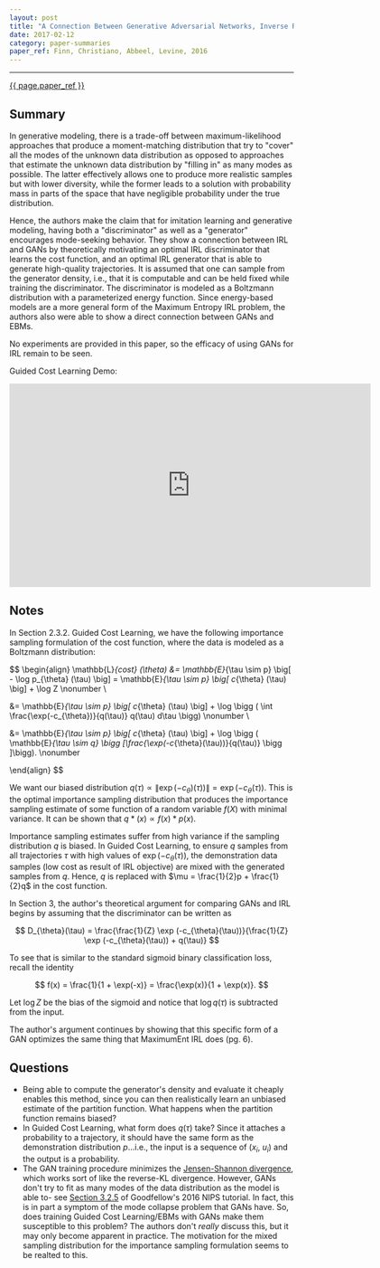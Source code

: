 ```yaml
---
layout: post
title: "A Connection Between Generative Adversarial Networks, Inverse Reinforcement Learning, and Energy-Based Models"
date: 2017-02-12
category: paper-summaries
paper_ref: Finn, Christiano, Abbeel, Levine, 2016
---
```


<script type="text/x-mathjax-config">
MathJax.Hub.Config({
  TeX: { equationNumbers: { autoNumber: "AMS" } },
  tex2jax: {inlineMath: [['$','$'], ['\\(','\\)']]}
});
</script>

<script type="text/javascript" async
  src="https://cdn.mathjax.org/mathjax/latest/MathJax.js?config=TeX-MML-AM_CHTML">
</script> 
---

[{{ page.paper_ref }}](https://arxiv.org/abs/1611.03852)

## Summary

In generative modeling, there is a trade-off between maximum-likelihood approaches that produce a moment-matching distribution that try to "cover" all the modes of the unknown data distribution as opposed to approaches that estimate the unknown data distribution by "filling in" as many modes as possible. The latter effectively allows one to produce more realistic samples but with lower diversity, while the former leads to a solution with probability mass in parts of the space that have negligible probability under the true distribution. 

Hence, the authors make the claim that for imitation learning and generative modeling, having both a "discriminator" as well as a "generator" encourages mode-seeking behavior. They show a connection between IRL and GANs by theoretically motivating an optimal IRL discriminator that learns the cost function, and an optimal IRL generator that is able to generate high-quality trajectories. It is assumed that one can sample from the generator density, i.e., that it is computable and can be held fixed while training the discriminator. The discriminator is modeled as a Boltzmann distribution with a parameterized energy function.
Since energy-based models are a more general form of the Maximum Entropy IRL problem, the authors also were able to show a direct connection between GANs and EBMs. 

No experiments are provided in this paper, so the efficacy of using GANs for IRL remain to be seen. 

Guided Cost Learning Demo: 

<iframe width="640" height="360" src="https://www.youtube.com/embed/hXxaepw0zAw" frameborder="0" allowfullscreen></iframe>

## Notes

In Section 2.3.2. Guided Cost Learning, we have the following importance sampling formulation of the cost function, where the data is modeled as a Boltzmann distribution:

$$
\begin{align}
\mathbb{L}_{cost} (\theta) &= \mathbb{E}_{\tau \sim p} \big[ - \log p_{\theta} (\tau) \big] = \mathbb{E}_{\tau \sim p} \big[ c_{\theta} (\tau) \big] + \log Z \nonumber \\

&= \mathbb{E}_{\tau \sim p} \big[ c_{\theta} (\tau) \big] + \log \bigg ( \int \frac{\exp(-c_{\theta})}{q(\tau)} q(\tau) d\tau \bigg) \nonumber \\

&= \mathbb{E}_{\tau \sim p} \big[ c_{\theta} (\tau) \big] + \log \bigg ( \mathbb{E}_{\tau \sim q} \bigg [\frac{\exp(-c_{\theta}(\tau))}{q(\tau)} \bigg ]\bigg). \nonumber

\end{align}
$$

We want our biased distribution $q(\tau) \propto \| \exp(-c_{\theta})(\tau)) \| = \exp(-c_{\theta}(\tau))$. This is the optimal importance sampling distribution that produces the importance sampling estimate of some function of a random variable $f(X)$ with minimal variance. It can be shown that $q*(x) \propto f(x) * p(x)$.

Importance sampling estimates suffer from high variance if the sampling distribution $q$ is biased. In Guided Cost Learning, to ensure $q$ samples from all trajectories $\tau$ with high values of $\exp(-c_{\theta}(\tau))$, the demonstration data samples (low cost as result of IRL objective) are mixed with the generated samples from $q$. Hence, $q$ is replaced with $\mu = \frac{1}{2}p + \frac{1}{2}q$ in the cost function.

In Section 3, the author's theoretical argument for comparing GANs and IRL begins by assuming that the discriminator can be written as 

$$
D_{\theta}(\tau) = \frac{\frac{1}{Z} \exp (-c_{\theta}(\tau))}{\frac{1}{Z} \exp (-c_{\theta}(\tau)) + q(\tau)}
$$

To see that is similar to the standard sigmoid binary classification loss, recall the identity

$$
f(x) = \frac{1}{1 + \exp(-x)} = \frac{\exp(x)}{1 + \exp(x)}.
$$

Let $\log Z$ be the bias of the sigmoid and notice that $\log q(\tau)$ is subtracted from the input. 

The author's argument continues by showing that this specific form of a GAN optimizes the same thing that MaximumEnt IRL does (pg. 6).

## Questions

* Being able to compute the generator's density and evaluate it cheaply enables this method, since you can then realistically learn an unbiased estimate of the partition function. What happens when the partition function remains biased?
* In Guided Cost Learning, what form does $q(\tau)$ take? Since it attaches a probability to a trajectory, it should have the same form as the demonstration distribution $p$...i.e., the input is a sequence of ($x_i$, $u_i$) and the output is a probability.
* The GAN training procedure minimizes the [Jensen-Shannon divergence](https://en.wikipedia.org/wiki/Jensen%E2%80%93Shannon_divergence), which works sort of like the reverse-KL divergence. However, GANs don't try to fit as many modes of the data distribution as the model is able to- see [Section 3.2.5](https://arxiv.org/pdf/1701.00160.pdf) of Goodfellow's 2016 NIPS tutorial. In fact, this is in part a symptom of the mode collapse problem that GANs have. So, does training Guided Cost Learning/EBMs with GANs make them susceptible to this problem? The authors don't *really* discuss this, but it may only become apparent in practice. The motivation for the mixed sampling distribution for the importance sampling formulation seems to be realted to this. 